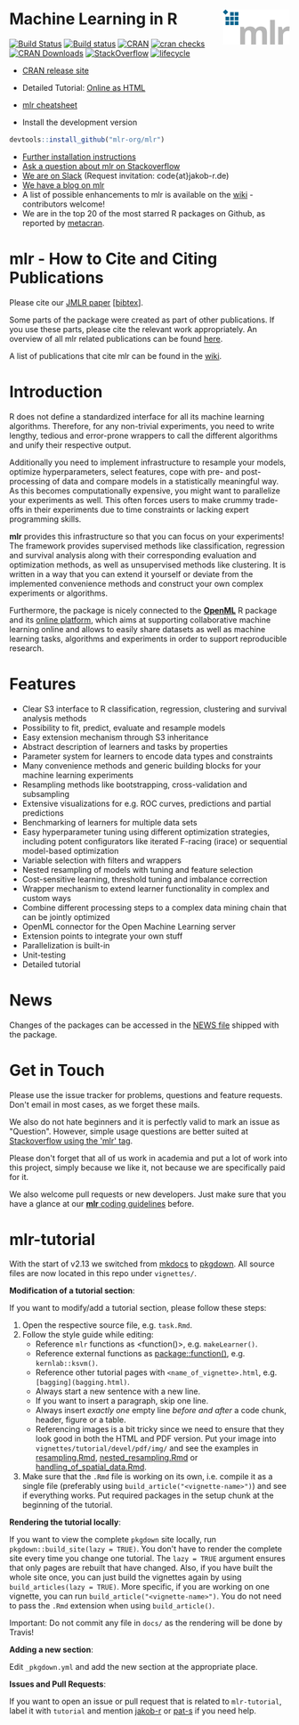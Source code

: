 # Machine Learning in R <img src="man/figures/logo_navbar.png" align="right" />

[![Build Status](https://travis-ci.org/mlr-org/mlr.svg?branch=master)](https://travis-ci.org/mlr-org/mlr)
[![Build status](https://ci.appveyor.com/api/projects/status/skoekgkgu8l5tc1o/branch/master?svg=true)](https://ci.appveyor.com/project/mlr-org/mlr/branch/master)
[![CRAN](http://www.r-pkg.org/badges/version/mlr)](https://cran.r-project.org/package=mlr)
[![cran checks](https://cranchecks.info/badges/worst/mlr)](https://cran.r-project.org/web/checks/check_results_mlr.html)
[![CRAN Downloads](http://cranlogs.r-pkg.org/badges/mlr)](https://cran.rstudio.com/web/packages/mlr/index.html)
[![StackOverflow](https://img.shields.io/badge/stackoverflow-mlr-blue.svg)](https://stackoverflow.com/questions/tagged/mlr)
[![lifecycle](https://img.shields.io/badge/lifecycle-stable-blue.svg)](https://www.tidyverse.org/lifecycle/#stable)

* [CRAN release site](https://CRAN.R-project.org/package=mlr)
* Detailed Tutorial: [Online as HTML](https://mlr-org.github.io/mlr/)
* [mlr cheatsheet](https://github.com/mlr-org/mlr/blob/master/addon/cheatsheet/MlrCheatsheet.pdf)

* Install the development version

```R
devtools::install_github("mlr-org/mlr")
```

* [Further installation instructions](https://github.com/rdatsci/PackagesInfo/wiki/Installation-Information)
* [Ask a question about mlr on Stackoverflow](https://stackoverflow.com/questions/tagged/mlr)
* [We are on Slack](https://mlr-org.slack.com/) (Request invitation: code{at}jakob-r.de)
* [We have a blog on mlr](https://mlr-blog.netlify.com/)
* A list of possible enhancements to mlr is available on the [wiki](https://github.com/mlr-org/mlr/wiki/Developer-Instructions#list-of-possible-enhancements-to-mlr) - contributors welcome!
* We are in the top 20 of the most starred R packages on Github, as reported by [metacran](http://www.r-pkg.org/starred).

# mlr - How to Cite and Citing Publications

Please cite our [JMLR paper](http://jmlr.org/papers/v17/15-066.html) [[bibtex](http://www.jmlr.org/papers/v17/15-066.bib)].

Some parts of the package were created as part of other publications.
If you use these parts, please cite the relevant work appropriately.
An overview of all mlr related publications can be found [here](http://mlr-org.github.io/mlr/articles/mlr_publications.html).

A list of publications that cite mlr can be found in the [wiki](https://github.com/mlr-org/mlr/wiki/Misc#publications-that-use-mlr).

# Introduction

R does not define a standardized interface for all its machine learning algorithms.
Therefore, for any non-trivial experiments, you need to write lengthy, tedious and error-prone wrappers to call the different algorithms and unify their respective output.

Additionally you need to implement infrastructure to resample your models, optimize hyperparameters, select features, cope with pre- and post-processing of data and compare models in a statistically meaningful way.
As this becomes computationally expensive, you might want to parallelize your experiments as well. This often forces users to make crummy trade-offs in their experiments due to time constraints or lacking expert programming skills.

**mlr** provides this infrastructure so that you can focus on your experiments!
The framework provides supervised methods like classification, regression and survival analysis along with their corresponding evaluation and optimization methods, as well as unsupervised methods like clustering.
It is written in a way that you can extend it yourself or deviate from the implemented convenience methods and construct your own complex experiments or algorithms.

Furthermore, the package is nicely connected to the [**OpenML**](https://github.com/openml/openml-r) R package and its [online platform](https://www.openml.org/), which aims at supporting collaborative machine learning online and allows to easily share datasets as well as machine learning tasks, algorithms and experiments in order to support reproducible research.

# Features

* Clear S3 interface to R classification, regression, clustering and survival analysis methods
* Possibility to fit, predict, evaluate and resample models
* Easy extension mechanism through S3 inheritance
* Abstract description of learners and tasks by properties
* Parameter system for learners to encode data types and constraints
* Many convenience methods and generic building blocks for your machine learning experiments
* Resampling methods like bootstrapping, cross-validation and subsampling
* Extensive visualizations for e.g. ROC curves, predictions and partial predictions
* Benchmarking of learners for multiple data sets
* Easy hyperparameter tuning using different optimization strategies, including potent configurators like iterated F-racing (irace) or sequential model-based optimization
* Variable selection with filters and wrappers
* Nested resampling of models with tuning and feature selection
* Cost-sensitive learning, threshold tuning and imbalance correction
* Wrapper mechanism to extend learner functionality in complex and custom ways
* Combine different processing steps to a complex data mining chain that can be jointly optimized
* OpenML connector for the Open Machine Learning server
* Extension points to integrate your own stuff
* Parallelization is built-in
* Unit-testing
* Detailed tutorial

# News

Changes of the packages can be accessed in the [NEWS file](https://mlr-org.github.io/mlr/news/index.html) shipped with the package.

# Get in Touch

Please use the issue tracker for problems, questions and feature requests.
Don't email in most cases, as we forget these mails.

We also do not hate beginners and it is perfectly valid to mark an issue as "Question".
However, simple usage questions are better suited at [Stackoverflow using the 'mlr' tag](https://stackoverflow.com/questions/tagged/mlr).

Please don't forget that all of us work in academia and put a lot of work into this project, simply because we like it, not because we are specifically paid for it.

We also welcome pull requests or new developers.
Just make sure that you have a glance at our [**mlr** coding guidelines](https://github.com/mlr-org/mlr/wiki/Developer-Instructions#mlr-coding-guidelines) before.

# mlr-tutorial

With the start of v2.13 we switched from [mkdocs](https://github.com/mkdocs/mkdocs) to [pkgdown](https://github.com/r-lib/pkgdown).
All source files are now located in this repo under `vignettes/`.

**Modification of a tutorial section**:

If you want to modify/add a tutorial section, please follow these steps:

1. Open the respective source file, e.g. `task.Rmd`.
2. Follow the style guide while editing:
     - Reference `mlr` functions as <function()>, e.g. `makeLearner()`.
     - Reference external functions as <package::function()>, e.g. `kernlab::ksvm()`.
     - Reference other tutorial pages with `<name_of_vignette>.html`, e.g. `[bagging](bagging.html)`.
     - Always start a new sentence with a new line.
     - If you want to insert a paragraph, skip one line.
     - Always insert *exactly one* empty line *before and after* a code chunk, header, figure or a table.
     - Referencing images is a bit tricky since we need to ensure that they look good in both the HTML and PDF version.
       Put your image into `vignettes/tutorial/devel/pdf/img/` and see the examples in [resampling.Rmd](https://github.com/mlr-org/mlr/blob/master/vignettes/resampling.Rmd), [nested_resampling.Rmd](https://github.com/mlr-org/mlr/blob/master/vignettes/nested_resampling.Rmd) or [handling_of_spatial_data.Rmd](https://github.com/mlr-org/mlr/blob/master/vignettes/handling_of_spatial_data.Rmd).
3. Make sure that the `.Rmd` file is working on its own, i.e. compile it as a single file (preferably using `build_article("<vignette-name>")`) and see if everything works.
   Put required packages in the setup chunk at the beginning of the tutorial.

**Rendering the tutorial locally**:

If you want to view the complete `pkgdown` site locally, run `pkgdown::build_site(lazy = TRUE)`.
You don't have to render the complete site every time you change one tutorial.
The `lazy = TRUE` argument ensures that only pages are rebuilt that have changed.
Also, if you have built the whole site once, you can just build the vignettes again by using `build_articles(lazy = TRUE)`.
More specific, if you are working on one vignette, you can run `build_article("<vignette-name>")`.
You do not need to pass the `.Rmd` extension when using `build_article()`.

Important: Do not commit any file in `docs/` as the rendering will be done by Travis!

**Adding a new section**:

Edit `_pkgdown.yml` and add the new section at the appropriate place.

**Issues and Pull Requests**:

If you want to open an issue or pull request that is related to `mlr-tutorial`, label it with `tutorial` and mention [jakob-r](https://github.com/jakob-r) or [pat-s](https://github.com/pat-s) if you need help.
